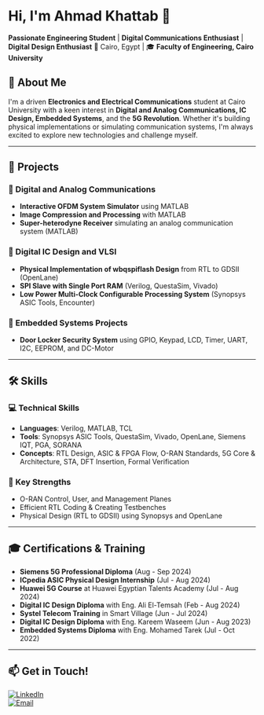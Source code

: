 # Hi, I'm Ahmad Khattab 👋

**Passionate Engineering Student** | **Digital Communications Enthusiast**  | **Digital Design Enthusiast**
📍 Cairo, Egypt | 🎓 **Faculty of Engineering, Cairo University**  
  

## 🚀 About Me

I'm a driven **Electronics and Electrical Communications** student at Cairo University with a keen interest in **Digital and Analog Communications, IC Design, Embedded Systems**, and the **5G Revolution**. Whether it's building physical implementations or simulating communication systems, I'm always excited to explore new technologies and challenge myself.

---

## 💼 Projects

### 🔗 Digital and Analog Communications
- **Interactive OFDM System Simulator** using MATLAB  
- **Image Compression and Processing** with MATLAB  
- **Super-heterodyne Receiver** simulating an analog communication system (MATLAB)

### 🔗 Digital IC Design and VLSI
- **Physical Implementation of wbqspiflash Design** from RTL to GDSII (OpenLane)  
- **SPI Slave with Single Port RAM** (Verilog, QuestaSim, Vivado)  
- **Low Power Multi-Clock Configurable Processing System** (Synopsys ASIC Tools, Encounter)

### 🔗 Embedded Systems Projects
- **Door Locker Security System** using GPIO, Keypad, LCD, Timer, UART, I2C, EEPROM, and DC-Motor

---


## 🛠️ Skills

### 💻 Technical Skills
- **Languages**: Verilog, MATLAB, TCL
- **Tools**: Synopsys ASIC Tools, QuestaSim, Vivado, OpenLane, Siemens IQT, PGA, SORANA  
- **Concepts**: RTL Design, ASIC & FPGA Flow, O-RAN Standards, 5G Core & Architecture, STA, DFT Insertion, Formal Verification

### 🌟 Key Strengths
- O-RAN Control, User, and Management Planes  
- Efficient RTL Coding & Creating Testbenches  
- Physical Design (RTL to GDSII) using Synopsys and OpenLane

---

## 🎓 Certifications & Training

- **Siemens 5G Professional Diploma** (Aug - Sep 2024)  
- **ICpedia ASIC Physical Design Internship** (Jul - Aug 2024)  
- **Huawei 5G Course** at Huawei Egyptian Talents Academy (Jul - Aug 2024)  
- **Digital IC Design Diploma** with Eng. Ali El-Temsah (Feb - Aug 2024)  
- **Systel Telecom Training** in Smart Village (Jun - Jul 2024)
- **Digital IC Design Diploma** with Eng. Kareem Waseem (Jun - Aug 2023)  
- **Embedded Systems Diploma** with Eng. Mohamed Tarek (Jul - Oct 2022)

---

## 📫 Get in Touch!

[![LinkedIn](https://img.shields.io/badge/LinkedIn-Ahmad_Khattab-blue)](www.linkedin.com/in/veriloger)  
[![Email](https://img.shields.io/badge/Email-ahmadkhattab.w%40gmail.com-red)](mailto:ahmadkhattab.w@gmail.com)


